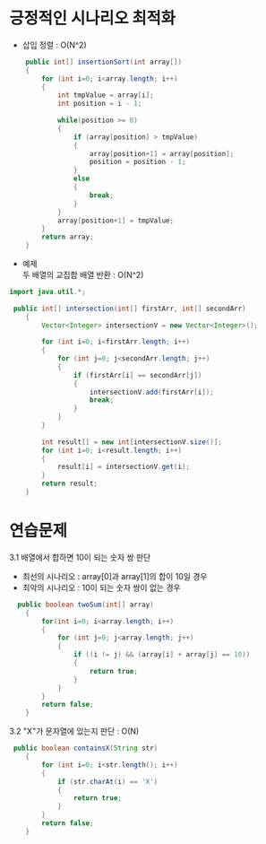 # 긍정적인 시나리오 최적화
- 삽입 정렬 : O(N^2)

~~~Java
	public int[] insertionSort(int array[]) 
	{
		for (int i=0; i<array.length; i++)
		{
			int tmpValue = array[i];
			int position = i - 1;
			
			while(position >= 0)
			{
				if (array[position] > tmpValue)
				{
					array[position+1] = array[position];
					position = position - 1;
				}
				else
				{
					break;
				}
			}
			array[position+1] = tmpValue;
		}
		return array;
	}
~~~

- 예제  
두 배열의 교집합 배열 반환 : O(N^2)
~~~Java 
import java.util.*;
 
 public int[] intersection(int[] firstArr, int[] secondArr)
    {
    	Vector<Integer> intersectionV = new Vector<Integer>();
    	
    	for (int i=0; i<firstArr.length; i++)
    	{
    		for (int j=0; j<secondArr.length; j++)
    		{
    			if (firstArr[i] == secondArr[j])
    			{
    				intersectionV.add(firstArr[i]);
    				break;
    			}
    		}
    	}
    	
    	int result[] = new int[intersectionV.size()];
    	for (int i=0; i<result.length; i++)
    	{
    		result[i] = intersectionV.get(i);
    	}
    	return result;
    }
~~~

# 연습문제
3.1 배열에서 합하면 10이 되는 숫자 쌍 판단
- 최선의 시나리오 : array[0]과 array[1]의 합이 10일 경우
- 최악의 시나리오 : 10이 되는 숫자 쌍이 없는 경우
~~~Java
  public boolean twoSum(int[] array)
    {
    	for(int i=0; i<array.length; i++)
    	{
    		for (int j=0; j<array.length; j++)
    		{
    			if ((i != j) && (array[i] + array[j] == 10))
    			{
    				return true;
    			}
    		}
    	}
    	return false;
    }

~~~

3.2 "X"가 문자열에 있는지 판단 : O(N)
~~~Java
 public boolean containsX(String str)
    {	
    	for (int i=0; i<str.length(); i++)
    	{
    		if (str.charAt(i) == 'X')
    		{
    			return true;
    		}
    	}
    	return false;
    }
~~~